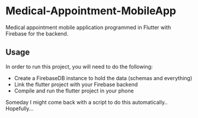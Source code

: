 # Medical-Appointment-MobileApp
Medical appointment mobile application programmed in Flutter with Firebase for the backend.

## Usage
In order to run this project, you will need to do the following:
- Create a FirebaseDB instance to hold the data (schemas and everything)
- Link the flutter project with your Firebase backend
- Compile and run the flutter project in your phone

Someday I might come back with a script to do this automatically.. Hopefully... 

